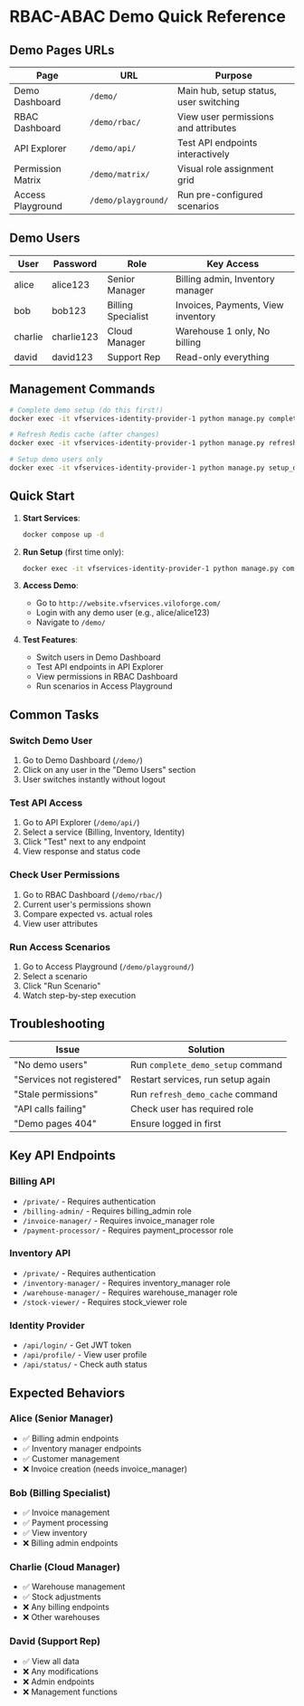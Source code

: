 # RBAC-ABAC Demo Quick Reference

## Demo Pages URLs

| Page | URL | Purpose |
|------|-----|---------|
| Demo Dashboard | `/demo/` | Main hub, setup status, user switching |
| RBAC Dashboard | `/demo/rbac/` | View user permissions and attributes |
| API Explorer | `/demo/api/` | Test API endpoints interactively |
| Permission Matrix | `/demo/matrix/` | Visual role assignment grid |
| Access Playground | `/demo/playground/` | Run pre-configured scenarios |

## Demo Users

| User | Password | Role | Key Access |
|------|----------|------|------------|
| alice | alice123 | Senior Manager | Billing admin, Inventory manager |
| bob | bob123 | Billing Specialist | Invoices, Payments, View inventory |
| charlie | charlie123 | Cloud Manager | Warehouse 1 only, No billing |
| david | david123 | Support Rep | Read-only everything |

## Management Commands

```bash
# Complete demo setup (do this first!)
docker exec -it vfservices-identity-provider-1 python manage.py complete_demo_setup

# Refresh Redis cache (after changes)
docker exec -it vfservices-identity-provider-1 python manage.py refresh_demo_cache

# Setup demo users only
docker exec -it vfservices-identity-provider-1 python manage.py setup_demo_users
```

## Quick Start

1. **Start Services**:
   ```bash
   docker compose up -d
   ```

2. **Run Setup** (first time only):
   ```bash
   docker exec -it vfservices-identity-provider-1 python manage.py complete_demo_setup
   ```

3. **Access Demo**:
   - Go to `http://website.vfservices.viloforge.com/`
   - Login with any demo user (e.g., alice/alice123)
   - Navigate to `/demo/`

4. **Test Features**:
   - Switch users in Demo Dashboard
   - Test API endpoints in API Explorer
   - View permissions in RBAC Dashboard
   - Run scenarios in Access Playground

## Common Tasks

### Switch Demo User
1. Go to Demo Dashboard (`/demo/`)
2. Click on any user in the "Demo Users" section
3. User switches instantly without logout

### Test API Access
1. Go to API Explorer (`/demo/api/`)
2. Select a service (Billing, Inventory, Identity)
3. Click "Test" next to any endpoint
4. View response and status code

### Check User Permissions
1. Go to RBAC Dashboard (`/demo/rbac/`)
2. Current user's permissions shown
3. Compare expected vs. actual roles
4. View user attributes

### Run Access Scenarios
1. Go to Access Playground (`/demo/playground/`)
2. Select a scenario
3. Click "Run Scenario"
4. Watch step-by-step execution

## Troubleshooting

| Issue | Solution |
|-------|----------|
| "No demo users" | Run `complete_demo_setup` command |
| "Services not registered" | Restart services, run setup again |
| "Stale permissions" | Run `refresh_demo_cache` command |
| "API calls failing" | Check user has required role |
| "Demo pages 404" | Ensure logged in first |

## Key API Endpoints

### Billing API
- `/private/` - Requires authentication
- `/billing-admin/` - Requires billing_admin role
- `/invoice-manager/` - Requires invoice_manager role
- `/payment-processor/` - Requires payment_processor role

### Inventory API
- `/private/` - Requires authentication
- `/inventory-manager/` - Requires inventory_manager role
- `/warehouse-manager/` - Requires warehouse_manager role
- `/stock-viewer/` - Requires stock_viewer role

### Identity Provider
- `/api/login/` - Get JWT token
- `/api/profile/` - View user profile
- `/api/status/` - Check auth status

## Expected Behaviors

### Alice (Senior Manager)
- ✅ Billing admin endpoints
- ✅ Inventory manager endpoints
- ✅ Customer management
- ❌ Invoice creation (needs invoice_manager)

### Bob (Billing Specialist)
- ✅ Invoice management
- ✅ Payment processing
- ✅ View inventory
- ❌ Billing admin endpoints

### Charlie (Cloud Manager)
- ✅ Warehouse management
- ✅ Stock adjustments
- ❌ Any billing endpoints
- ❌ Other warehouses

### David (Support Rep)
- ✅ View all data
- ❌ Any modifications
- ❌ Admin endpoints
- ❌ Management functions